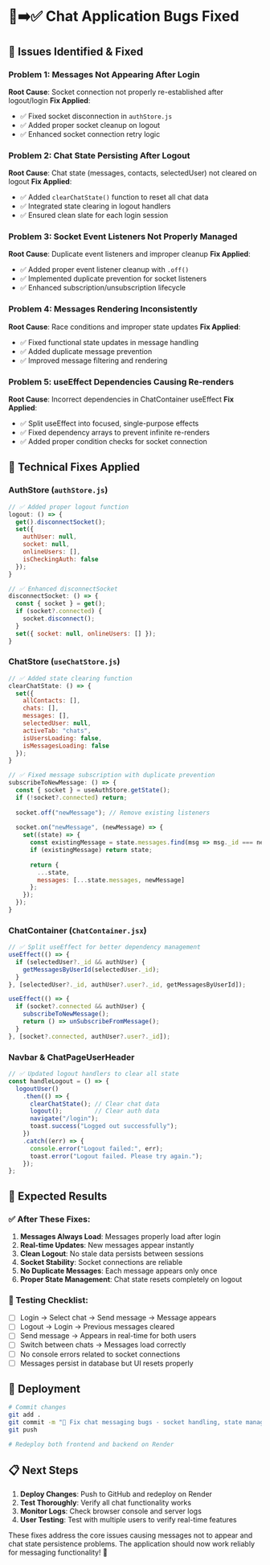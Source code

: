 # 🐛➡️✅ Chat Application Bugs Fixed

## 🚨 Issues Identified & Fixed

### **Problem 1: Messages Not Appearing After Login**
**Root Cause**: Socket connection not properly re-established after logout/login
**Fix Applied**:
- ✅ Fixed socket disconnection in `authStore.js`
- ✅ Added proper socket cleanup on logout
- ✅ Enhanced socket connection retry logic

### **Problem 2: Chat State Persisting After Logout**
**Root Cause**: Chat state (messages, contacts, selectedUser) not cleared on logout
**Fix Applied**:
- ✅ Added `clearChatState()` function to reset all chat data
- ✅ Integrated state clearing in logout handlers
- ✅ Ensured clean slate for each login session

### **Problem 3: Socket Event Listeners Not Properly Managed**
**Root Cause**: Duplicate event listeners and improper cleanup
**Fix Applied**:
- ✅ Added proper event listener cleanup with `.off()`
- ✅ Implemented duplicate prevention for socket listeners
- ✅ Enhanced subscription/unsubscription lifecycle

### **Problem 4: Messages Rendering Inconsistently**
**Root Cause**: Race conditions and improper state updates
**Fix Applied**:
- ✅ Fixed functional state updates in message handling
- ✅ Added duplicate message prevention
- ✅ Improved message filtering and rendering

### **Problem 5: useEffect Dependencies Causing Re-renders**
**Root Cause**: Incorrect dependencies in ChatContainer useEffect
**Fix Applied**:
- ✅ Split useEffect into focused, single-purpose effects
- ✅ Fixed dependency arrays to prevent infinite re-renders
- ✅ Added proper condition checks for socket connection

## 🔧 **Technical Fixes Applied**

### **AuthStore (`authStore.js`)**
```javascript
// ✅ Added proper logout function
logout: () => {
  get().disconnectSocket();
  set({ 
    authUser: null, 
    socket: null, 
    onlineUsers: [],
    isCheckingAuth: false 
  });
}

// ✅ Enhanced disconnectSocket
disconnectSocket: () => {
  const { socket } = get();
  if (socket?.connected) {
    socket.disconnect();
  }
  set({ socket: null, onlineUsers: [] });
}
```

### **ChatStore (`useChatStore.js`)**
```javascript
// ✅ Added state clearing function
clearChatState: () => {
  set({
    allContacts: [],
    chats: [],
    messages: [],
    selectedUser: null,
    activeTab: "chats",
    isUsersLoading: false,
    isMessagesLoading: false
  });
}

// ✅ Fixed message subscription with duplicate prevention
subscribeToNewMessage: () => {
  const { socket } = useAuthStore.getState();
  if (!socket?.connected) return;
  
  socket.off("newMessage"); // Remove existing listeners
  
  socket.on("newMessage", (newMessage) => {
    set((state) => {
      const existingMessage = state.messages.find(msg => msg._id === newMessage._id);
      if (existingMessage) return state;
      
      return {
        ...state,
        messages: [...state.messages, newMessage]
      };
    });
  });
}
```

### **ChatContainer (`ChatContainer.jsx`)**
```javascript
// ✅ Split useEffect for better dependency management
useEffect(() => {
  if (selectedUser?._id && authUser) {
    getMessagesByUserId(selectedUser._id);
  }
}, [selectedUser?._id, authUser?.user?._id, getMessagesByUserId]);

useEffect(() => {
  if (socket?.connected && authUser) {
    subscribeToNewMessage();
    return () => unSubscribeFromMessage();
  }
}, [socket?.connected, authUser?.user?._id]);
```

### **Navbar & ChatPageUserHeader**
```javascript
// ✅ Updated logout handlers to clear all state
const handleLogout = () => {
  logoutUser()
    .then(() => {
      clearChatState(); // Clear chat data
      logout();         // Clear auth data
      navigate("/login");
      toast.success("Logged out successfully");
    })
    .catch((err) => {
      console.error("Logout failed:", err);
      toast.error("Logout failed. Please try again.");
    });
};
```

## 🎯 **Expected Results**

### **✅ After These Fixes:**
1. **Messages Always Load**: Messages properly load after login
2. **Real-time Updates**: New messages appear instantly
3. **Clean Logout**: No stale data persists between sessions
4. **Socket Stability**: Socket connections are reliable
5. **No Duplicate Messages**: Each message appears only once
6. **Proper State Management**: Chat state resets completely on logout

### **🧪 Testing Checklist:**
- [ ] Login → Select chat → Send message → Message appears
- [ ] Logout → Login → Previous messages cleared
- [ ] Send message → Appears in real-time for both users
- [ ] Switch between chats → Messages load correctly
- [ ] No console errors related to socket connections
- [ ] Messages persist in database but UI resets properly

## 🚀 **Deployment**

```bash
# Commit changes
git add .
git commit -m "🐛 Fix chat messaging bugs - socket handling, state management"
git push

# Redeploy both frontend and backend on Render
```

## 📋 **Next Steps**

1. **Deploy Changes**: Push to GitHub and redeploy on Render
2. **Test Thoroughly**: Verify all chat functionality works
3. **Monitor Logs**: Check browser console and server logs
4. **User Testing**: Test with multiple users to verify real-time features

These fixes address the core issues causing messages not to appear and chat state persistence problems. The application should now work reliably for messaging functionality! 🎉